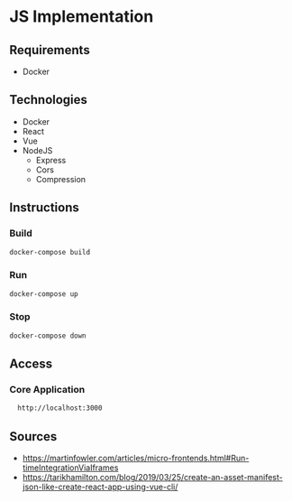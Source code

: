 # JS Implementation

## Requirements

* Docker

## Technologies

* Docker
* React
* Vue
* NodeJS
  * Express
  * Cors
  * Compression

## Instructions

### Build

```bash
docker-compose build
```

### Run

```bash
docker-compose up
```

### Stop

``` bash
docker-compose down
```

## Access

### Core Application

```bash
  http://localhost:3000
```

## Sources

* https://martinfowler.com/articles/micro-frontends.html#Run-timeIntegrationViaIframes
* https://tarikhamilton.com/blog/2019/03/25/create-an-asset-manifest-json-like-create-react-app-using-vue-cli/
